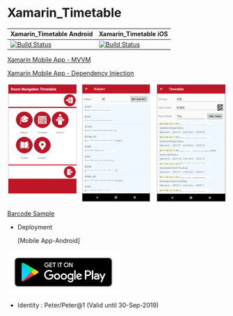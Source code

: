# Xamarin_Timetable


| Xamarin_Timetable Android | Xamarin_Timetable iOS | 
| ------------- | ------------- |
| [![Build Status](https://dev.azure.com/inghappy/Xamarin_Timetable/_apis/build/status/Peter0301-Kim.Xamarin_Timetable?branchName=master)](https://dev.azure.com/inghappy/Xamarin_Timetable/_build/latest?definitionId=3&branchName=master)| [![Build Status](https://dev.azure.com/inghappy/Xamarin_Timetable/_apis/build/status/Peter0301-Kim.Xamarin_Timetable%20(1)?branchName=master)](https://dev.azure.com/inghappy/Xamarin_Timetable/_build/latest?definitionId=4&branchName=master)| 


[Xamarin Mobile App - MVVM](https://drive.google.com/file/d/1-tLblcpiJf1PWNkfalxYJoer_zlcRs9x/view?usp=sharing)

[Xamarin Mobile App - Dependency Injection](https://drive.google.com/file/d/1xS0RzpZvV1BlIaGRnqKbpd_CGkDfeTUy/view?usp=sharing)

![Page Views](https://github.com/Peter0301-Kim/Xamarin_Timetable/blob/master/Images.PNG)

[Barcode Sample](https://drive.google.com/file/d/1Te0un2xwskHjLH0H1yRDv6YYFLBNWr0l/view?usp=sharing)

- Deployment

   [Mobile App-Android]
   
<a href='https://play.google.com/store/apps/details?id=com.tafesa&pcampaignid=MKT-Other-global-all-co-prtnr-py-PartBadge-Mar2515-1'><img alt='Get it on Google Play' src='https://github.com/Peter0301-Kim/Xamarin_Timetable/blob/master/google-play-badge.png'/></a>

   - Identity : Peter/Peter@1 (Valid until 30-Sep-2019)
